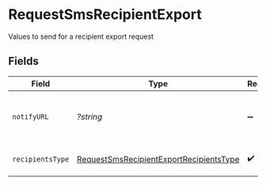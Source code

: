 # RequestSmsRecipientExport

Values to send for a recipient export request


## Fields

| Field                                                                                                                             | Type                                                                                                                              | Required                                                                                                                          | Description                                                                                                                       | Example                                                                                                                           |
| --------------------------------------------------------------------------------------------------------------------------------- | --------------------------------------------------------------------------------------------------------------------------------- | --------------------------------------------------------------------------------------------------------------------------------- | --------------------------------------------------------------------------------------------------------------------------------- | --------------------------------------------------------------------------------------------------------------------------------- |
| `notifyURL`                                                                                                                       | *?string*                                                                                                                         | :heavy_minus_sign:                                                                                                                | URL that will be called once the export process is finished. For reference, https://help.brevo.com/hc/en-us/articles/360007666479 | http://requestb.in/173lyyx1                                                                                                       |
| `recipientsType`                                                                                                                  | [RequestSmsRecipientExportRecipientsType](../../models/shared/RequestSmsRecipientExportRecipientsType.md)                         | :heavy_check_mark:                                                                                                                | Filter the recipients based on how they interacted with the campaign                                                              | answered                                                                                                                          |